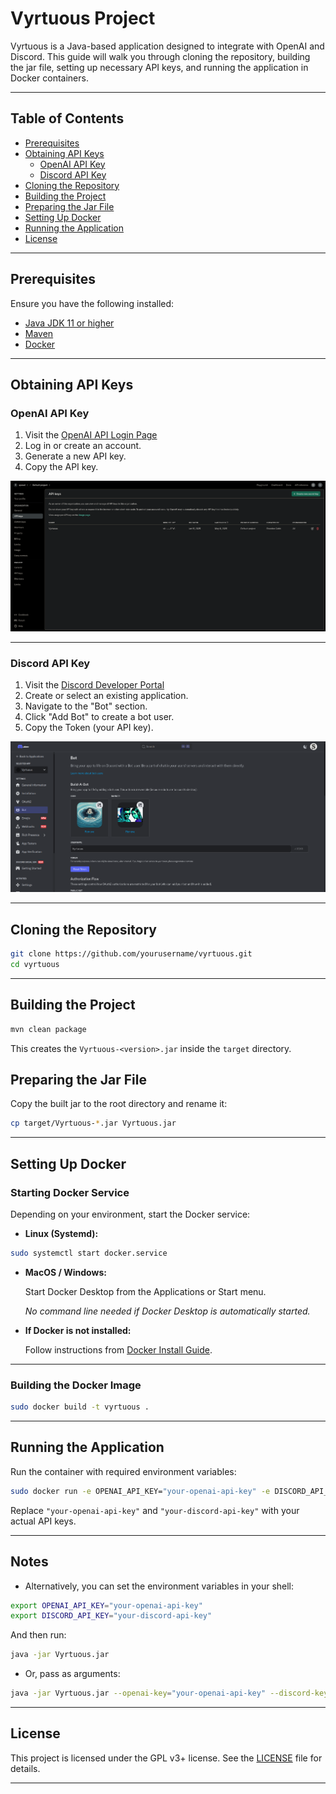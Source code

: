 # Vyrtuous Project

Vyrtuous is a Java-based application designed to integrate with OpenAI and Discord. This guide will walk you through cloning the repository, building the jar file, setting up necessary API keys, and running the application in Docker containers.

---

## Table of Contents
- [Prerequisites](#prerequisites)
- [Obtaining API Keys](#obtaining-api-keys)
  - [OpenAI API Key](#openai-api-key)
  - [Discord API Key](#discord-api-key)
- [Cloning the Repository](#cloning-the-repository)
- [Building the Project](#building-the-project)
- [Preparing the Jar File](#preparing-the-jar-file)
- [Setting Up Docker](#setting-up-docker)
- [Running the Application](#running-the-application)
- [License](#license)

---

## Prerequisites

Ensure you have the following installed:
- [Java JDK 11 or higher](https://jdk.java.net/)
- [Maven](https://maven.apache.org/)
- [Docker](https://www.docker.com/get-started)

---

## Obtaining API Keys

### OpenAI API Key

1. Visit the [OpenAI API Login Page](https://platform.openai.com/api-keys)
2. Log in or create an account.
3. Generate a new API key.
4. Copy the API key.

![OpenAI API Key Page](./pictures/openai_api_key.png)

---

### Discord API Key

1. Visit the [Discord Developer Portal](https://discord.com/developers/applications)
2. Create or select an existing application.
3. Navigate to the "Bot" section.
4. Click "Add Bot" to create a bot user.
5. Copy the Token (your API key).

![Discord API Key Page](./pictures/discord_api_key.png)

---

## Cloning the Repository
```bash
git clone https://github.com/yourusername/vyrtuous.git
cd vyrtuous
```
---

## Building the Project
```bash
mvn clean package
```
This creates the `Vyrtuous-<version>.jar` inside the `target` directory.

## Preparing the Jar File

Copy the built jar to the root directory and rename it:
```bash
cp target/Vyrtuous-*.jar Vyrtuous.jar
```
---

## Setting Up Docker

### Starting Docker Service

Depending on your environment, start the Docker service:

- **Linux (Systemd):**
```bash
sudo systemctl start docker.service
```

- **MacOS / Windows:**

  Start Docker Desktop from the Applications or Start menu.

  *No command line needed if Docker Desktop is automatically started.*

- **If Docker is not installed:**

  Follow instructions from [Docker Install Guide](https://docs.docker.com/get-docker/).

---

### Building the Docker Image
```bash
sudo docker build -t vyrtuous .
```

---

## Running the Application

Run the container with required environment variables:
```bash
sudo docker run -e OPENAI_API_KEY="your-openai-api-key" -e DISCORD_API_KEY="your-discord-api-key" vyrtuous
```
Replace `"your-openai-api-key"` and `"your-discord-api-key"` with your actual API keys.

---

## Notes

- Alternatively, you can set the environment variables in your shell:

```bash
export OPENAI_API_KEY="your-openai-api-key"
export DISCORD_API_KEY="your-discord-api-key"
```

And then run:

  
```bash
java -jar Vyrtuous.jar
```

- Or, pass as arguments:

```bash
java -jar Vyrtuous.jar --openai-key="your-openai-api-key" --discord-key="your-discord-api-key"
```

---

## License

This project is licensed under the GPL v3+ license. See the [LICENSE](LICENSE) file for details.

---
